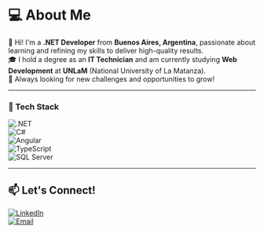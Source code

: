 # 💻 About Me  
👋 Hi! I'm a **.NET Developer** from **Buenos Aires, Argentina**, passionate about learning and refining my skills to deliver high-quality results.  
🎓 I hold a degree as an **IT Technician** and am currently studying **Web Development** at **UNLaM** (National University of La Matanza).  
🚀 Always looking for new challenges and opportunities to grow!  

---


### 🔹 Tech Stack
![.NET](https://img.shields.io/badge/.NET-512BD4?style=for-the-badge&logo=dotnet&logoColor=white)  
![C#](https://img.shields.io/badge/C%23-9179E4?style=for-the-badge&logo=c-sharp&logoColor=white)  
![Angular](https://img.shields.io/badge/Angular-DD0031?style=for-the-badge&logo=angular&logoColor=white)  
![TypeScript](https://img.shields.io/badge/TypeScript-3178C6?style=for-the-badge&logo=typescript&logoColor=white)  
![SQL Server](https://img.shields.io/badge/SQL%20Server-CC2927?style=for-the-badge&logo=microsoft-sql-server&logoColor=white)  


---
## 📫 Let's Connect!  
[![LinkedIn](https://img.shields.io/badge/LinkedIn-0077B5?style=for-the-badge&logo=linkedin&logoColor=white)](https://www.linkedin.com/in/blas-estevez)  
[![Email](https://img.shields.io/badge/Email-D14836?style=for-the-badge&logo=gmail&logoColor=white)](mailto:blasestevez33@gmail.com)  
